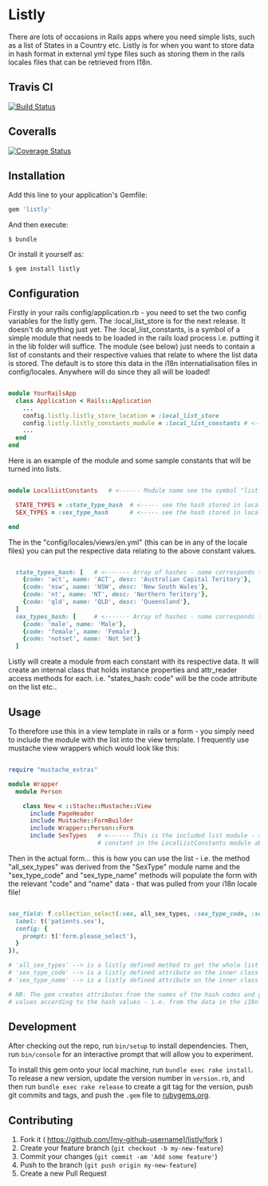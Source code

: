 # Listly

There are lots of occasions in Rails apps where you need simple lists, such as a list of States in a Country etc.
Listly is for when you want to store data in hash format in external yml type files such as storing them in the
rails locales files that can be retrieved from I18n.

## Travis CI
[![Build Status](https://travis-ci.org/netflakes/listly.svg?branch=master)](https://travis-ci.org/netflakes/listly)

## Coveralls
[![Coverage Status](https://coveralls.io/repos/netflakes/listly/badge.svg?branch=master)](https://coveralls.io/r/netflakes/listly?branch=master)

## Installation

Add this line to your application's Gemfile:

```ruby
gem 'listly'
```

And then execute:

    $ bundle

Or install it yourself as:

    $ gem install listly

## Configuration

Firstly in your rails config/application.rb - you need to set the two config variables
for the listly gem. The :local_list_store is for the next release. It doesn't do anything just yet.
The :local_list_constants, is a symbol of a simple module that needs to be loaded in the rails
load process i.e. putting it in the lib folder will suffice. The module (see below) just needs
to contain a list of constants and their respective values that relate to where the list data
is stored. The default is to store this data in the i18n internatialisation files in
config/locales. Anywhere will do since they all will be loaded!


```ruby

module YourRailsApp
  class Application < Rails::Application
    ...
    config.listly.listly_store_location = :local_list_store
    config.listly.listly_constants_module = :local_list_constants # <--- ModuleName as symbol
    ...
  end
end

```

Here is an example of the module and some sample constants that will be turned into lists.

```ruby

module LocalListConstants   # <------ Module name see the symbol "listly_constants_module" above

  STATE_TYPES = :state_type_hash  # <----- see the hash stored in locales below
  SEX_TYPES = :sex_type_hash      # <----- see the hash stored in locales below

end

```

The in the "config/locales/views/en.yml" (this can be in any of the locale files) you can
put the respective data relating to the above constant values.

```ruby

  state_types_hash: [   # <------- Array of hashes - name corresponds to constants see above
    {code: 'act', name: 'ACT', desc: 'Australian Capital Teritory'},
    {code: 'nsw', name: 'NSW', desc: 'New South Wales'},
    {code: 'nt', name: 'NT', desc: 'Northern Teritory'},
    {code: 'qld', name: 'QLD', desc: 'Queensland'},
  ]
  sex_types_hash: [     # <------- Array of hashes - name corresponds to constants see above
    {code: 'male', name: 'Male'},
    {code: 'female', name: 'Female'},
    {code: 'notset', name: 'Not Set'}
  ]

```

Listly will create a module from each constant with its respective data. It will create
an internal class that holds instance properties and attr_reader access methods for each.
i.e. "states_hash: code" will be the code attribute on the list etc..

## Usage

To therefore use this in a view template in rails or a form - you simply need to include
the module with the list into the view template. I frequently use mustache view wrappers
which would look like this:

```ruby

require "mustache_extras"

module Wrapper
  module Person

    class New < ::Stache::Mustache::View
      include PageHeader
      include Mustache::FormBuilder
      include Wrapper::Person::Form
      include SexTypes   # <------ This is the included list module - see the SEX_TYPES
                         # constant in the LocalListConstants module above

```

Then in the actual form... this is how you can use the list - i.e. the method
"all_sex_types" was derived from the "SexType" module name and the "sex_type_code"
and "sex_type_name" methods will populate the form with the relevant "code" and
"name" data - that was pulled from your i18n locale file!


```ruby

sex_field: f.collection_select(:sex, all_sex_types, :sex_type_code, :sex_type_name, {
  label: t('patients.sex'),
  config: {
    prompt: t('form.please_select'),
  }
}),

# 'all_sex_types' --> is a listly defined method to get the whole list
# 'sex_type_code' --> is a listly defined attribute on the inner class
# 'sex_type_name' --> is a listly defined attribute on the inner class

# NB: The gem creates attributes from the names of the hash codes and gives the attributes
# values according to the hash values - i.e. from the data in the i18n stored array of hashes!

```

## Development

After checking out the repo, run `bin/setup` to install dependencies. Then, run `bin/console` for an interactive prompt that will allow you to experiment.

To install this gem onto your local machine, run `bundle exec rake install`. To release a new version, update the version number in `version.rb`, and then run `bundle exec rake release` to create a git tag for the version, push git commits and tags, and push the `.gem` file to [rubygems.org](https://rubygems.org).

## Contributing

1. Fork it ( https://github.com/[my-github-username]/listly/fork )
2. Create your feature branch (`git checkout -b my-new-feature`)
3. Commit your changes (`git commit -am 'Add some feature'`)
4. Push to the branch (`git push origin my-new-feature`)
5. Create a new Pull Request
